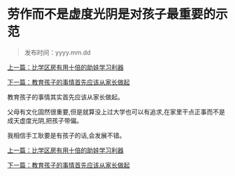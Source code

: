 # 劳作而不是虚度光阴是对孩子最重要的示范

> 发布时间：yyyy.mm.dd 

[上一篇：比学区房有用十倍的助娃学习利器](/education/article82)

[下一篇：教育孩子的事情首先应该从家长做起  ](/education/article84)



教育孩子的事情其实首先应该从家长做起。

父母有文化固然很重要,但是就算没上过大学也可以有追求,在家里干点正事而不是成天虚度光阴,把孩子带偏。

我相信手工耿要是有孩子的话,会发展不错。



[上一篇：比学区房有用十倍的助娃学习利器](/education/article82)

[下一篇：教育孩子的事情首先应该从家长做起  ](/education/article84)

